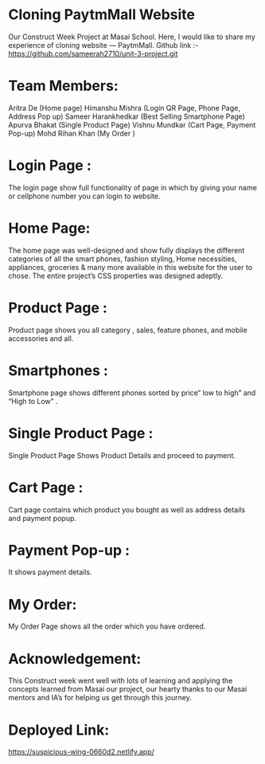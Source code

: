 
# Cloning PaytmMall Website
Our Construct Week Project at Masai School.
Here, I would like to share my experience of cloning website — PaytmMall.
Github link :- https://github.com/sameerah2710/unit-3-project.git
# Team Members:
​Aritra De ​(Home page)
​Himanshu Mishra (Login QR Page, Phone Page, Address Pop up)
​Sameer Harankhedkar (Best Selling Smartphone Page)
Apurva Bhakat ​(Single Product Page)
Vishnu Mundkar (Cart Page, Payment Pop-up)
Mohd Rihan Khan (My Order )
# Login Page :
The login page show full functionality of page in which by giving your name or cellphone number you can login to website.


# Home Page:
The home page was well-designed and show fully displays the different categories of all the smart phones, fashion styling, Home necessities, appliances, groceries & many more available in this website for the user to chose. The entire project’s CSS properties was designed adeptly.


# Product Page :
Product page shows you all category , sales, feature phones, and mobile accessories and all.

# Smartphones :
Smartphone page shows different phones sorted by price“ low to high” and “High to Low” .

# Single Product Page :
Single Product Page Shows Product Details and proceed to payment.

# Cart Page :
Cart page contains which product you bought as well as address details and payment popup.

# Payment Pop-up :
It shows payment details.

# My Order:
My Order Page shows all the order which you have ordered.

# Acknowledgement:
This Construct week went well with lots of learning and applying the concepts learned from Masai
our project, our hearty thanks to our Masai mentors and IA’s for helping us get through this journey.
# Deployed Link: 
https://suspicious-wing-0660d2.netlify.app/
